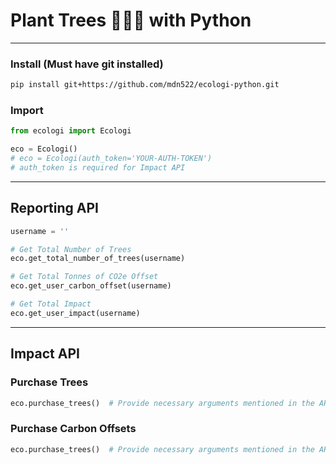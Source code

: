 # Plant Trees 🌲🌲🌲 with Python

---

### Install (Must have git installed)
```bash
pip install git+https://github.com/mdn522/ecologi-python.git
````

### Import
```python
from ecologi import Ecologi

eco = Ecologi()
# eco = Ecologi(auth_token='YOUR-AUTH-TOKEN')
# auth_token is required for Impact API
```

---

## Reporting API

```python
username = ''

# Get Total Number of Trees
eco.get_total_number_of_trees(username)

# Get Total Tonnes of CO2e Offset
eco.get_user_carbon_offset(username)

# Get Total Impact
eco.get_user_impact(username)
```

---

## Impact API

### Purchase Trees
```python
eco.purchase_trees()  # Provide necessary arguments mentioned in the API docs
```

### Purchase Carbon Offsets
```python
eco.purchase_trees()  # Provide necessary arguments mentioned in the API docs
```
